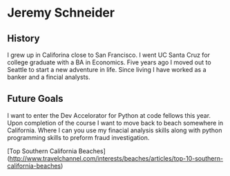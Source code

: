 # Jeremy Schneider

## History
  <p> I grew up in Califorina close to San Francisco. I went UC Santa Cruz for college graduate with a BA in Economics. Five years ago I moved out to Seattle to start a new adventure in life. Since living I have worked as a banker and a fincial analysts.<p>

## Future Goals
 <p> I want to enter the Dev Accelorator for Python at code fellows this year. Upon completion of the course I want to move back to beach somewhere in California. Where I can you use my finacial analysis skills along with python programming skills to preform fraud investigation.<p>

 [Top Southern California Beaches] (http://www.travelchannel.com/interests/beaches/articles/top-10-southern-california-beaches)





